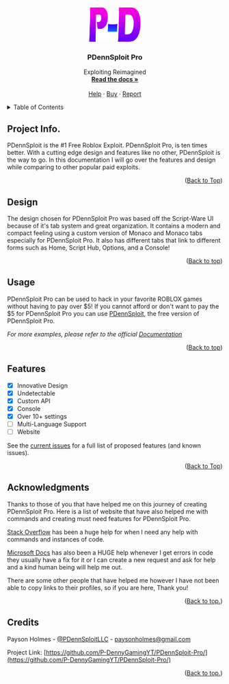 <div id="top"></div>
<!-- PROJECT SHIELDS -->
<!--
*** I'm using markdown "reference style" links for readability.
*** Reference links are enclosed in brackets [ ] instead of parentheses ( ).
*** See the bottom of this document for the declaration of the reference variables
*** for contributors-url, forks-url, etc. This is an optional, concise syntax you may use.
*** https://www.markdownguide.org/basic-syntax/#reference-style-links
-->



<!-- PROJECT LOGO -->
<br />
<div align="center">
  <a href="https://github.com/P-DennyGamingYT/PDennSploit-Pro">
    <img src="images/P-D-P-Small.png" alt="Logo" height="80" width="120">
  </a>

  <h3 align="center">PDennSploit Pro</h3>

  <p align="center">
    Exploiting Reimagined
    <br />
    <a href="https://github.com/P-DennyGamingYT/PDennSploit-Pro/blob/main/README.md/"><strong>Read the docs »</strong></a>
    <br />
    <br />
    <a href="mailto:paysonholmes@gmail.com">Help</a>
    ·
    <a href="http://pro.pdennsploit.ml/">Buy</a>
    ·
    <a href="https://github.com/P-DennyGamingYT/PDennSploit-Pro/issues">Report</a>
  </p>
</div>



<!-- TABLE OF CONTENTS -->
<details>
  <summary>Table of Contents</summary>
  <ol>
    <li>
      <a href="#about-the-project">Project Info.</a>
    </li>
    <li>
      <a href="#getting-started">Design</a>
    </li>
    <li><a href="#usage">Usage</a></li>
    <li><a href="#roadmap">Features</a></li>
    <li><a href="#acknowledgments">Acknowledgments</a></li>
    <li><a href="#contact">Contact</a></li>
  </ol>
</details>



<!-- ABOUT THE PROJECT -->
## Project Info.

PDennSploit is the #1 Free Roblox Exploit. PDennSploit Pro, is ten times better. With a cutting edge design and features like no other, PDennSploit is the way to go. In this documentation I will go over the features and design while comparing to other popular paid exploits.

<p align="right">(<a href="#top">Back to Top</a>)</p>



<!-- GETTING STARTED -->
## Design

The design chosen for PDennSploit Pro was based off the Script-Ware UI because of it's tab system and great organization. It contains a modern and compact feeling using a custom version of Monaco and Monaco tabs especially for PDennSploit Pro. It also has different tabs that link to different forms such as Home, Script Hub, Options, and a Console!

<p align="right">(<a href="#top">Back to top</a>)</p>



<!-- USAGE EXAMPLES -->
## Usage

PDennSploit Pro can be used to hack in your favorite ROBLOX games without having to pay over $5! If you cannot afford or don't want to pay the $5 for PDennSploit Pro you can use [PDennSploit](http://pdennsploit.ml/), the free version of PDennSploit Pro.

_For more examples, please refer to the official [Documentation](http://pdennsploit.ml/docs/)_

<p align="right">(<a href="#top">Back to top</a>)</p>



<!-- ROADMAP -->
## Features

- [x] Innovative Design
- [x] Undetectable
- [x] Custom API
- [x] Console
- [x] Over 10+ settings
- [ ] Multi-Language Support
- [ ] Website

See the [current issues](https://github.com/P-DennyGamingYT/PDennSploit-Pro/issues) for a full list of proposed features (and known issues).

<p align="right">(<a href="#top">Back to Top</a>)</p>


<!-- Acknowledgments -->
## Acknowledgments

Thanks to those of you that have helped me on this journey of creating PDennSploit Pro. Here is a list of website that have also helped me with commands and creating must need features for PDennSploit Pro.

[Stack Overflow](https://stackoverflow.com/) has been a huge help for when I need any help with commands and instances of code.

[Microsoft Docs](https://docs.microsoft.com/) has also been a HUGE help whenever I get errors in code they usually have a fix for it or I can create a new request and ask for help and a kind human being will help me out.

There are some other people that have helped me however I have not been able to copy links to their profiles, so if you are here, Thank you!

<p align="right">(<a href="#top">Back to top.</a>)</p>


## Credits

Payson Holmes - [@PDennSploitLLC](https://twitter.com/PDennSploitLLC) - paysonholmes@gmail.com

Project Link: [https://github.com/P-DennyGamingYT/PDennSploit-Pro/](https://github.com/P-DennyGamingYT/PDennSploit-Pro/)

<p align="right">(<a href="#top">Back to top.</a>)</p>
